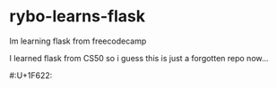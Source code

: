 # rybo-learns-flask
Im learning flask from freecodecamp

I learned flask from CS50 so i guess this is just a forgotten repo now...

#:U+1F622:
